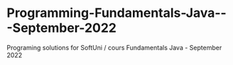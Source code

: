 # Programming-Fundamentals-Java---September-2022
Programing solutions for SoftUni / cours Fundamentals Java - September 2022
